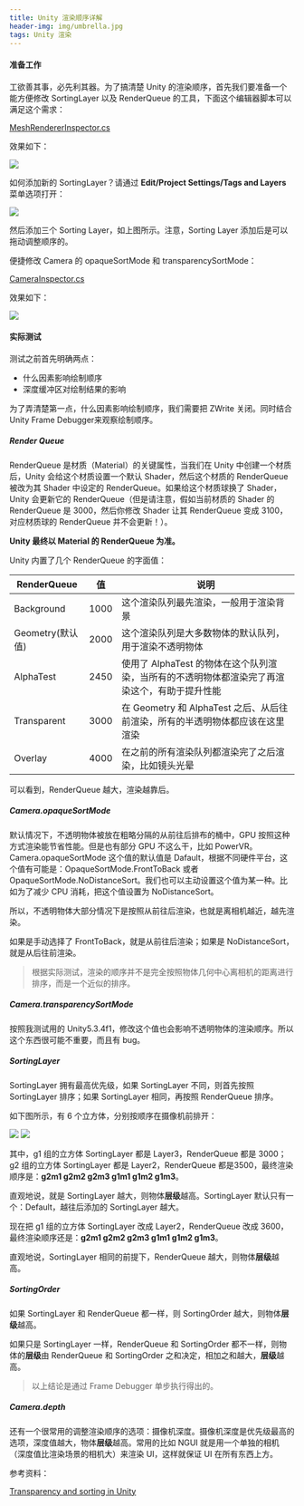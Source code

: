```yaml
---
title: Unity 渲染顺序详解
header-img: img/umbrella.jpg
tags: Unity 渲染
---
```


#### 准备工作

工欲善其事，必先利其器。为了搞清楚 Unity 的渲染顺序，首先我们要准备一个能方便修改 SortingLayer 以及 RenderQueue 的工具，下面这个编辑器脚本可以满足这个需求：

[MeshRendererInspector.cs](https://gist.github.com/qxsoftware/499135b6482ca57727c69e11b91a12bf)

效果如下：

![](/post_img/render-queue/mesh-renderer-inspector.jpg)

如何添加新的 SortingLayer？请通过 <strong>Edit/Project Settings/Tags and Layers</strong> 菜单选项打开：

![](/post_img/render-queue/tags-layers.jpg)

然后添加三个 Sorting Layer，如上图所示。注意，Sorting Layer 添加后是可以拖动调整顺序的。

便捷修改 Camera 的 opaqueSortMode 和 transparencySortMode：

[CameraInspector.cs](https://gist.github.com/qxsoftware/1821915377e333e45f7a632ae07e64aa)

效果如下：

![](/post_img/render-queue/sort-mode.jpg)

#### 实际测试

测试之前首先明确两点：

+ 什么因素影响绘制顺序
+ 深度缓冲区对绘制结果的影响

为了弄清楚第一点，什么因素影响绘制顺序，我们需要把 ZWrite 关闭。同时结合 Unity Frame Debugger来观察绘制顺序。

##### Render Queue

RenderQueue 是材质（Material）的关键属性，当我们在 Unity 中创建一个材质后，Unity 会给这个材质设置一个默认 Shader，然后这个材质的 RenderQueue 被改为其 Shader 中设定的 RenderQueue。如果给这个材质球换了 Shader，Unity 会更新它的 RenderQueue（但是请注意，假如当前材质的 Shader 的 RenderQueue 是 3000，然后你修改 Shader 让其 RenderQueue 变成 3100，对应材质球的 RenderQueue 并不会更新！）。

<strong>Unity 最终以 Material 的 RenderQueue 为准。</strong>

Unity 内置了几个 RenderQueue 的字面值：

|    RenderQueue      |     值    |                                            说明                                               |
|---------------------|-----------|-----------------------------------------------------------------------------------------------|
|     Background      |   1000    | 这个渲染队列最先渲染，一般用于渲染背景                                                        |
|  Geometry(默认值)   |   2000    | 这个渲染队列是大多数物体的默认队列，用于渲染不透明物体                                        |
|     AlphaTest       |   2450    | 使用了 AlphaTest 的物体在这个队列渲染，当所有的不透明物体都渲染完了再渲染这个，有助于提升性能 |
|    Transparent      |   3000    | 在 Geometry 和 AlphaTest 之后、从后往前渲染，所有的半透明物体都应该在这里渲染                 |
|      Overlay        |   4000    | 在之前的所有渲染队列都渲染完了之后渲染，比如镜头光晕                                          |

可以看到，RenderQueue 越大，渲染越靠后。

##### Camera.opaqueSortMode

默认情况下，不透明物体被放在粗略分隔的从前往后排布的桶中，GPU 按照这种方式渲染能节省性能。但是也有部分 GPU 不这么干，比如 PowerVR。Camera.opaqueSortMode 这个值的默认值是 Dafault，根据不同硬件平台，这个值有可能是：OpaqueSortMode.FrontToBack 或者 OpaqueSortMode.NoDistanceSort。我们也可以主动设置这个值为某一种。比如为了减少 CPU 消耗，把这个值设置为 NoDistanceSort。

所以，不透明物体大部分情况下是按照从前往后渲染，也就是离相机越近，越先渲染。

如果是手动选择了 FrontToBack，就是从前往后渲染；如果是 NoDistanceSort，就是从后往前渲染。

> 根据实际测试，渲染的顺序并不是完全按照物体几何中心离相机的距离进行排序，而是一个近似的排序。

##### Camera.transparencySortMode

按照我测试用的 Unity5.3.4f1，修改这个值也会影响不透明物体的渲染顺序。所以这个东西很可能不重要，而且有 bug。

##### SortingLayer

SortingLayer 拥有最高优先级，如果 SortingLayer 不同，则首先按照 SortingLayer 排序；如果 SortingLayer 相同，再按照 RenderQueue 排序。

如下图所示，有 6 个立方体，分别按顺序在摄像机前排开：

![](/post_img/render-queue/preview.png)
![](/post_img/render-queue/cubes.jpg)

其中，g1 组的立方体 SortingLayer 都是 Layer3，RenderQueue 都是 3000；g2 组的立方体 SortingLayer 都是 Layer2，RenderQueue 都是3500，最终渲染顺序是：<strong>g2m1 g2m2 g2m3 g1m1 g1m2 g1m3</strong>。

直观地说，就是 SortingLayer 越大，则物体<strong>层级</strong>越高。SortingLayer 默认只有一个：Default，越往后添加的 SortingLayer 越大。

现在把 g1 组的立方体 SortingLayer 改成 Layer2，RenderQueue 改成 3600，最终渲染顺序还是：<strong>g2m1 g2m2 g2m3 g1m1 g1m2 g1m3</strong>。

直观地说，SortingLayer 相同的前提下，RenderQueue 越大，则物体<strong>层级</strong>越高。

##### SortingOrder

如果 SortingLayer 和 RenderQueue 都一样，则 SortingOrder 越大，则物体<strong>层级</strong>越高。

如果只是 SortingLayer 一样，RenderQueue 和 SortingOrder 都不一样，则物体的<strong>层级</strong>由 RenderQueue 和 SortingOrder 之和决定，相加之和越大，<strong>层级</strong>越高。

> 以上结论是通过 Frame Debugger 单步执行得出的。

##### Camera.depth

还有一个很常用的调整渲染顺序的选项：摄像机深度。摄像机深度是优先级最高的选项，深度值越大，物体<strong>层级</strong>越高。常用的比如 NGUI 就是用一个单独的相机（深度值比渲染场景的相机大）来渲染 UI，这样就保证 UI 在所有东西上方。

参考资料：

[Transparency and sorting in Unity](https://jakobknudsen.wordpress.com/2013/07/20/transparency-and-sorting/)
